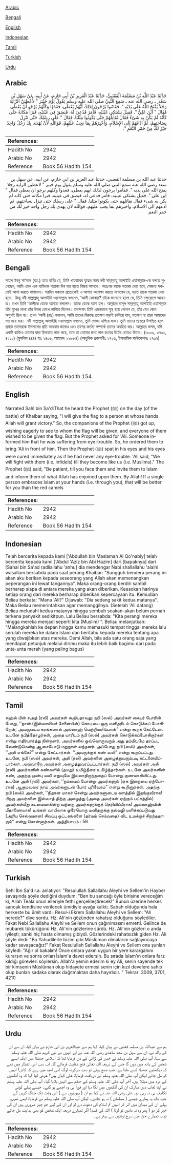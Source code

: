[Arabic](#arabic)

[Bengali](#bengali)

[English](#english)

[Indonesian](#indonesian)

[Tamil](#tamil)

[Turkish](#turkish)

[Urdu](#urdu)

## Arabic


<div dir="rtl" lang="ar" style={{fontSize:'larger',backgroundColor:'#f8f9fa',padding:20}}>
حَدَّثَنَا عَبْدُ اللَّهِ بْنُ مَسْلَمَةَ الْقَعْنَبِيُّ، حَدَّثَنَا عَبْدُ الْعَزِيزِ بْنُ أَبِي حَازِمٍ، عَنْ أَبِيهِ، عَنْ سَهْلِ بْنِ سَعْد ٍ ـ رضى الله عنه ـ سَمِعَ النَّبِيَّ صلى الله عليه وسلم يَقُولُ يَوْمَ خَيْبَرَ ‏"‏ لأُعْطِيَنَّ الرَّايَةَ رَجُلاً يَفْتَحُ اللَّهُ عَلَى يَدَيْهِ ‏"‏‏.‏ فَقَامُوا يَرْجُونَ لِذَلِكَ أَيُّهُمْ يُعْطَى، فَغَدَوْا وَكُلُّهُمْ يَرْجُو أَنْ يُعْطَى فَقَالَ ‏"‏ أَيْنَ عَلِيٌّ ‏"‏‏.‏ فَقِيلَ يَشْتَكِي عَيْنَيْهِ، فَأَمَرَ فَدُعِيَ لَهُ، فَبَصَقَ فِي عَيْنَيْهِ، فَبَرَأَ مَكَانَهُ حَتَّى كَأَنَّهُ لَمْ يَكُنْ بِهِ شَىْءٌ فَقَالَ نُقَاتِلُهُمْ حَتَّى يَكُونُوا مِثْلَنَا‏.‏ فَقَالَ ‏"‏ عَلَى رِسْلِكَ حَتَّى تَنْزِلَ بِسَاحَتِهِمْ، ثُمَّ ادْعُهُمْ إِلَى الإِسْلاَمِ، وَأَخْبِرْهُمْ بِمَا يَجِبُ عَلَيْهِمْ، فَوَاللَّهِ لأَنْ يُهْدَى بِكَ رَجُلٌ وَاحِدٌ خَيْرٌ لَكَ مِنْ حُمْرِ النَّعَمِ ‏"‏‏.‏
</div>
<div style={{backgroundColor:'#f8f9fa',padding:20, marginBottom: 10}}><table> <thead> <tr> <th>References:</th> <th></th> </tr> </thead> <tbody><tr><td>Hadith No</td><td>2942</td></tr><tr><td>Arabic No</td><td>2942</td></tr><tr><td>Reference</td><td>Book 56 Hadith 154</td></tr></tbody></table></div>


<div dir="rtl" lang="ar" style={{fontSize:'larger',backgroundColor:'#f8f9fa',padding:20}}>
حدثنا عبد الله بن مسلمة القعنبي، حدثنا عبد العزيز بن ابي حازم، عن ابيه، عن سهل بن سعد رضى الله عنه سمع النبي صلى الله عليه وسلم يقول يوم خيبر " لاعطين الراية رجلا يفتح الله على يديه ". فقاموا يرجون لذلك ايهم يعطى، فغدوا وكلهم يرجو ان يعطى فقال " اين علي ". فقيل يشتكي عينيه، فامر فدعي له، فبصق في عينيه، فبرا مكانه حتى كانه لم يكن به شىء فقال نقاتلهم حتى يكونوا مثلنا. فقال " على رسلك حتى تنزل بساحتهم، ثم ادعهم الى الاسلام، واخبرهم بما يجب عليهم، فوالله لان يهدى بك رجل واحد خير لك من حمر النعم
</div>
<div style={{backgroundColor:'#f8f9fa',padding:20, marginBottom: 10}}><table> <thead> <tr> <th>References:</th> <th></th> </tr> </thead> <tbody><tr><td>Hadith No</td><td>2942</td></tr><tr><td>Arabic No</td><td>2942</td></tr><tr><td>Reference</td><td>Book 56 Hadith 154</td></tr></tbody></table></div>

## Bengali


<div dir="ltr" lang="bn" style={{fontSize:'larger',backgroundColor:'#f8f9fa',padding:20}}>
সাহল ইবনু সা‘আদ (রহ.) হতে বর্ণিত যে, তিনি খায়বারের যুদ্ধের সময় নবী সাল্লাল্লাহু আলাইহি ওয়াসাল্লাম-কে বলতে শুনেছেন, আমি এমন এক ব্যক্তিকে পতাকা দিব যার হাতে বিজয় আসবে। অতঃপর কাকে পতাকা দেয়া হবে, সেজন্য সকলেই আশা করতে লাগলেন। পরদিন সকালে প্রত্যেকেই এ আশায় অপেক্ষা করতে লাগলেন যে, হয়ত তাকে পতাকা দেয়া হবে। কিন্তু নবী সাল্লাল্লাহু আলাইহি ওয়াসাল্লাম বললেন, ‘আলী কোথায়? তাঁকে জানানো হলো যে, তিনি চক্ষুরোগে আক্রান্ত। তখন তিনি ‘আলীকে ডেকে আনতে বললেন। তাকে ডেকে আনা হল। আল্লাহর রাসূল সাল্লাল্লাহু আলাইহি ওয়াসাল্লাম তাঁর মুখের লালা তাঁর উভয় চোখে লাগিয়ে দিলেন। তৎক্ষণাৎ তিনি এমনভাবে সুস্থ হয়ে গেলেন যে, তাঁর যেন কোন অসুখই ছিল না। তখন ‘আলী (রাঃ) বললেন, আমি তাদের বিরুদ্ধে ততক্ষণ লড়াই চালিয়ে যাব, যতক্ষণ না তারা আমাদের মত হয়ে যায়। নবী সাল্লাল্লাহু আলাইহি ওয়াসাল্লাম বললেন, তুমি সোজা এগিয়ে যাও। তুমি তাদের প্রান্তরে উপস্থিত হলে প্রথমে তাদেরকে ইসলামের প্রতি আহবান জানাও এবং তাদের কর্তব্য সম্পর্কে তাদের অবহিত কর। আল্লাহর কসম, যদি একটি ব্যক্তিও তোমার দ্বারা হিদায়াত লাভ করে, তবে তা তোমার জন্য লাল রংয়ের উটের চেয়েও উত্তম। (৩০০৯, ৩৭০১, ৪২১০) (মুসলিম ৪৪/৪ হাঃ ২৪০৬, আহমাদ ২২৮৮৪) (আধুনিক প্রকাশনীঃ ২৭২৬, ইসলামিক ফাউন্ডেশনঃ ২৭৩৭)
</div>
<div style={{backgroundColor:'#f8f9fa',padding:20, marginBottom: 10}}><table> <thead> <tr> <th>References:</th> <th></th> </tr> </thead> <tbody><tr><td>Hadith No</td><td>2942</td></tr><tr><td>Arabic No</td><td>2942</td></tr><tr><td>Reference</td><td>Book 56 Hadith 154</td></tr></tbody></table></div>

## English


<div dir="ltr" lang="en" style={{fontSize:'larger',backgroundColor:'#f8f9fa',padding:20}}>
Narrated Sahl bin Sa'd:That he heard the Prophet (ﷺ) on the day (of the battle) of Khaibar saying, "I will give the flag to a person at whose hands Allah will grant victory." So, the companions of the Prophet (ﷺ) got up, wishing eagerly to see to whom the flag will be given, and everyone of them wished to be given the flag. But the Prophet asked for 'Ali. Someone informed him that he was suffering from eye-trouble. So, he ordered them to bring 'Ali in front of him. Then the Prophet (ﷺ) spat in his eyes and his eyes were cured immediately as if he had never any eye-trouble. 'Ali said, "We will fight with them (i.e. infidels) till they become like us (i.e. Muslims)." The Prophet (ﷺ) said, "Be patient, till you face them and invite them to Islam and inform them of what Allah has enjoined upon them. By Allah! If a single person embraces Islam at your hands (i.e. through you), that will be better for you than the red camels
</div>
<div style={{backgroundColor:'#f8f9fa',padding:20, marginBottom: 10}}><table> <thead> <tr> <th>References:</th> <th></th> </tr> </thead> <tbody><tr><td>Hadith No</td><td>2942</td></tr><tr><td>Arabic No</td><td>2942</td></tr><tr><td>Reference</td><td>Book 56 Hadith 154</td></tr></tbody></table></div>

## Indonesian


<div dir="ltr" lang="id" style={{fontSize:'larger',backgroundColor:'#f8f9fa',padding:20}}>
Telah bercerita kepada kami ['Abdullah bin Maslamah Al Qo'nabiy] telah bercerita kepada kami ['Abdul 'Aziz bin Abi Hazim] dari [bapaknya] dari [Sahal bin Sa'ad radliallahu 'anhu] dia mendengar Nabi shallallahu 'alaihi wasallam bersabda pada saat perang Khaibar: "Sungguh bendera perang ini akan aku berikan kepada seseorang yang Allah akan memenangkan peperangan ini lewat tangannya". Maka orang-orang berdiri sambil berharap siapa di antara mereka yang akan diberikan. Keesokan harinya setiap orang dari mereka berharap diberikan kepercayaan itu. Kemudian Beliau berkata: "Mana 'Ali?" Dijawab: "Dia sedang sakit kedua matanya". Maka Beliau memerintahkan agar memanggilnya. (Setelah 'Ali datang) Beliau meludahi kedua matanya hingga sembuh seakan-akan belum pernah terkena penyakit sedikitpun. Lalu Beliau bersabda: "Kita perangi mereka hingga mereka menjadi seperti kita (Muslim) ". Beliau melanjutkan: "Melangkahlah ke depan hingga kamu memasuki tempat tinggal mereka lalu serulah mereka ke dalam Islam dan beritahu kepada mereka tentang apa yang diwajibkan atas mereka. Demi Allah, bila ada satu orang saja yang mendapat petunjuk melalui dirimu maka itu lebih baik bagimu dari pada unta-unta merah (yang paling bagus)
</div>
<div style={{backgroundColor:'#f8f9fa',padding:20, marginBottom: 10}}><table> <thead> <tr> <th>References:</th> <th></th> </tr> </thead> <tbody><tr><td>Hadith No</td><td>2942</td></tr><tr><td>Arabic No</td><td>2942</td></tr><tr><td>Reference</td><td>Book 56 Hadith 154</td></tr></tbody></table></div>

## Tamil


<div dir="ltr" lang="ta" style={{fontSize:'larger',backgroundColor:'#f8f9fa',padding:20}}>
சஹ்ல் பின் சஅத் (ரலி) அவர்கள் கூறியதாவது: நபி (ஸல்) அவர்கள் கைபர் போரின் போது, ‘‘நான் (இஸ்லாமியச் சேனையின்) கொடியை ஒரு மனிதரிடம் கொடுக்கப் போகிறேன்; அவருடைய கரங்களால் அல்லாஹ் வெற்றியளிப்பான்” என்று கூறக் கேட்டேன். உடனே நபித்தோழர்கள், அதை யாரிடம் நபி (ஸல்) அவர்கள் கொடுக்கப்போகிறார்கள் என்று எதிர்பார்த்து நின்றனர். அவர்களில் ஒவ்வொருவரும் அது தம்மிடமே தரப்பட வேண்டுமென்ற ஆசையோடு மறுநாள் வந்தனர். அப்போது நபி (ஸல்) அவர்கள், ‘‘அலீ எங்கே?” என்று கேட்டார்கள். ‘‘அவருக்குக் கண் வலி” என்று கூறப்பட்டது. உடனே, நபி (ஸல்) அவர்கள், அலீ (ரலி) அவர்களை அழைத்துவரும்படி கட்டளையிட்டார்கள். அவ்வாறே அவர்கள் அழைத்துவரப்பட்டார்கள். நபி (ஸல்) அவர்கள் அலீ (ரலி) அவர்களின் கண்களில் (தமது) உமிழ்நீரை உமிழ்ந்தார்கள். உடனே அவர்களின் கண், அதற்கு முன்பு வலி எதுவுமே இல்லாதிருந்ததைப் போன்று குணமாகிவிட்டது. உடனே அலீ (ரலி) அவர்கள், ‘‘நம்மைப் போன்று அவர்களும் (ஏக இறையை ஏற்போராக) ஆகும்வரை நாம் அவர்களுடன் போர் புரிவோம்” என்று கூறினார்கள். அதற்கு நபி (ஸல்) அவர்கள், ‘‘நிதான மாகச் சென்று அவர்களுடைய களத்தில் இறங்குவீராக! பிறகு அவர்களை இஸ்லாத் திற்கு அழைத்து (அதை அவர்கள் ஏற்கும் பட்சத்தில்) அவர்கள்மீது கடமையாகின்ற வற்றை அவர்களுக்குத் தெரிவிப்பீராக! அல்லாஹ்வின் மீதாணையாக! உங்கள் வாயிலாக ஒரேயொரு மனிதருக்கு நல்வழி யளிக்கப்படுவது (அரிய செல்வமான) சிவப்பு ஒட்டகங்களை (தர்மம் செய்வதை) விட உமக்குச் சிறந்ததாகும்” என்று சொன்னார்கள். அத்தியாயம் : 56
</div>
<div style={{backgroundColor:'#f8f9fa',padding:20, marginBottom: 10}}><table> <thead> <tr> <th>References:</th> <th></th> </tr> </thead> <tbody><tr><td>Hadith No</td><td>2942</td></tr><tr><td>Arabic No</td><td>2942</td></tr><tr><td>Reference</td><td>Book 56 Hadith 154</td></tr></tbody></table></div>

## Turkish


<div dir="ltr" lang="tr" style={{fontSize:'larger',backgroundColor:'#f8f9fa',padding:20}}>
Sehl İbn Sa'd r.a. anlatıyor: "Resulullah Sallallahu Aleyhi ve Sellem'in Hayber savaşında şöyle dediğini duydum: "Ben bu sancağı öyle birisine vereceğim ki, Allah Teala onun elleriyle fethi gerçekleştirecek!" Bunun üzerine herkes sancak kendisine verilecek ümidiyle ayağa kalktı. Sabah olduğunda hala herkeste bu ümit vardı. Resul-i Ekrem Sallallahu Aleyhi ve Sellem: "Ali nerede?" diye sordu. Hz. Ali'nin gözünden rahatsız olduğunu söylediler. Fakat Nebi Sallallahu Aleyhi ve Sellem onun çağırılmasını emretti. Gelince de mübarek tükürüğünü Hz. Ali'nin gözlerine sürdü. Hz. Ali'nin gözleri o anda iyileşti; sanki hiç hasta olmamış gibiydi. Gözlerindeki rahatsızlık giden Hz. Ali şöyle dedi: "Bu Yahudilerle bizim gibi Müslüman olmalarını sağlayıncaya kadar savaşacağız!" Fakat Resulullah Sallallahu Aleyhi ve Sellem ona şunları söyledi: "Ağır ol bakalım! Önce onlara yakın uygun bir yere karargahını kurarsın ve sonra onları İslam'a davet edersin. Bu sırada İslam'ın onlara farz kıldığı görevleri söylersin. Allah'a yemin ederim ki ey Ali, senin sayende tek bir kimsenin Müslüman olup hidayete ermesi senin için kızıl develere sahip olup bunları sadaka olarak dağıtmaktan daha hayırlıdır. " Tekrar: 3009, 3701, 4210
</div>
<div style={{backgroundColor:'#f8f9fa',padding:20, marginBottom: 10}}><table> <thead> <tr> <th>References:</th> <th></th> </tr> </thead> <tbody><tr><td>Hadith No</td><td>2942</td></tr><tr><td>Arabic No</td><td>2942</td></tr><tr><td>Reference</td><td>Book 56 Hadith 154</td></tr></tbody></table></div>

## Urdu


<div dir="rtl" lang="ur" style={{fontSize:'larger',backgroundColor:'#f8f9fa',padding:20}}>
ہم سے عبداللہ بن مسلمہ قعنبی نے بیان کیا، کہا ہم سے عبدالعزیز بن ابی حازم نے بیان کیا، ان سے ان کے والد نے، ان سے سہل بن سعد ساعدی رضی اللہ عنہ نے اور انہوں نے نبی کریم صلی اللہ علیہ وسلم سے سنا، آپ صلی اللہ علیہ وسلم نے خیبر کی لڑائی کے دن فرمایا تھا کہ اسلامی جھنڈا میں ایک ایسے شخص کے ہاتھ میں دوں گا جس کے ذریعہ اللہ تعالیٰ فتح عنایت فرمائے گا۔ اب سب اس انتظار میں تھے کہ دیکھئیے جھنڈا کسے ملتا ہے، جب صبح ہوئی تو سب سرکردہ لوگ اسی امید میں رہے کہ کاش! انہیں کو مل جائے لیکن آپ صلی اللہ علیہ وسلم نے دریافت فرمایا: علی کہاں ہیں؟ عرض کیا گیا کہ وہ آنکھوں کے درد میں مبتلا ہیں، آخر آپ صلی اللہ علیہ وسلم کے حکم سے انہیں بلایا گیا۔ آپ صلی اللہ علیہ وسلم نے اپنا لعاب دہن مبارک ان کی آنکھوں میں لگا دیا اور فوراً ہی وہ اچھے ہو گئے۔ جیسے پہلے کوئی تکلیف ہی نہ رہی ہو۔ علی رضی اللہ عنہ نے کہا ہم ان ( یہودیوں سے ) اس وقت تک جنگ کریں گے جب تک یہ ہمارے جیسے ( مسلمان ) نہ ہو جائیں۔ لیکن آپ صلی اللہ علیہ وسلم نے فرمایا: ابھی ٹھہرو پہلے ان کے میدان میں اتر کر انہیں تم اسلام کی دعوت دے لو اور ان کے لیے جو چیز ضروری ہیں ان کی خبر کر دو ( پھر وہ نہ مانیں تو لڑنا ) اللہ کی قسم! اگر تمہارے ذریعہ ایک شخص کو بھی ہدایت مل جائے تو یہ تمہارے حق میں سرخ اونٹوں سے بہتر ہے۔
</div>
<div style={{backgroundColor:'#f8f9fa',padding:20, marginBottom: 10}}><table> <thead> <tr> <th>References:</th> <th></th> </tr> </thead> <tbody><tr><td>Hadith No</td><td>2942</td></tr><tr><td>Arabic No</td><td>2942</td></tr><tr><td>Reference</td><td>Book 56 Hadith 154</td></tr></tbody></table></div>